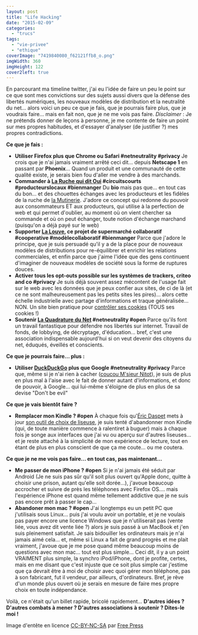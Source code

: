 ```yaml
---
layout: post
title: "Life Hacking"
date: "2015-02-09"
categories: 
  - "trucs"
tags:
  - "vie-privee"
  - "ethique"
coverImage: "7419840080_f62121ffb8_o.png"
imgWidth: 360
imgHeight: 122
cover2left: true
---
```


En parcourant ma timeline twitter, j'ai eu l'idée de faire un peu le point sur ce que sont mes convictions sur des sujets aussi divers que la défense des libertés numériques, les nouveaux modèles de distribution et la neutralité du net... alors voici un peu ce que je fais, que je pourrais faire plus, que je voudrais faire... mais en fait non, que je ne me vois pas faire. _Disclaimer_ : Je ne prétends donner de leçons à personne, je me contente de faire un point sur mes propres habitudes, et d'essayer d'analyser (de justifier ?) mes propres contradictions.

**Ce que je fais :**

- **Utiliser Firefox plus que Chrome ou Safari #netneutrality #privacy** Je crois que je n'ai jamais vraiment arrêté ceci dit... depuis **Netscape 1** en passant par **Phoenix**... Quand un produit et une communauté de cette qualité existe, je serais bien fou d'aller me vendre à des marchands.
- **Commander à [La Ruche qui dit Oui](https://www.laruchequiditoui.fr/fr) #circuitscourts #producteurslocaux #bienmanger** Du **bio** mais pas que... en tout cas du bon... et des chouettes échanges avec les producteurs et les fidèles de la ruche de [la Mutinerie](http://www.mutinerie.org/). J'adore ce concept qui redonne du pouvoir aux consommateurs ET aux producteurs, qui utilise à la perfection de web et qui permet d'oublier, au moment où on vient chercher sa commande et où on peut échanger, toute notion d'échange marchand (puisqu'on a déjà payé sur le web)
- **Supporter [La Louve](https://www.laruchequiditoui.fr/fr), ce projet de supermarché collaboratif #cooperative #modèlecollaboratif #bienmanger** Parce que j'adore le principe, que je suis persuadé qu'il y a de la place pour de nouveaux modèles de distributions pour re-équilibrer et enrichir les relations commerciales, et enfin parce que j'aime l'idée que des gens continuent d'imaginer de nouveaux modèles de société sous la forme de ruptures douces.
- **Activer tous les opt-outs possible sur les systèmes de trackers, criteo and co #privacy** Je suis déjà souvent assez mécontent de l'usage fait sur le web avec les données que je peux confier aux sites, de ci de là (et ce ne sont malheureusement pas les petits sites les pires)... alors cette échelle industrielle avec partage d'informations et traque généralisée... NON. Un site bien pratique pour [contrôler ses cookies](http://www.youronlinechoices.com/fr/controler-ses-cookies/) (TOUS ses cookies !)
- **Soutenir [La Quadrature du Net](https://www.laquadrature.net/fr) #netneutrality #open** Parce qu'ils font un travail fantastique pour défendre nos libertés sur internet. Travail de fonds, de lobbying, de décryptage, d'éducation... bref, c'est une association indispensable aujourd'hui si on veut devenir des citoyens du net, éduqués, éveillés et conscients.

**Ce que je pourrais faire... plus :**

- **Utiliser [DuckDuckGo](https://duckduckgo.com/) plus que Google #netneutrality #privacy** Parce que, même si je n'ai rien à cacher ([coucou M'sieur Nitot](http://standblog.org/blog/post/2015/01/25/Flicage-brouillon-Partie-1-chapitre-9-rien-a-cacher)), je suis de plus en plus mal à l'aise avec le fait de donner autant d'informations, et donc de pouvoir, à Google... qui lui-même s'éloigne de plus en plus de sa devise "Don't be evil"

**Ce que je vais bientôt faire ?**

- **Remplacer mon Kindle ? #open** À chaque fois qu'[Éric Daspet](http://eric.daspet.name/) mets à jour [son outil de choix de liseuse](http://liseuses.survol.fr/), je suis tenté d'abandonner mon Kindle (qui, de toute manière commence à ralentiret à buguer) mais à chaque fois je songe aux interfaces que j'ai vu ou aperçu sur d'autres liseuses... et je reste attaché à la simplicité de mon expérience de lecture, tout en étant de plus en plus conscient de que ça me coute... ou me coutera.

**Ce que je ne me vois pas faire... en tout cas, pas maintenant...**

- **Me passer de mon iPhone ? #open** Si je n'ai jamais été séduit par Android (Je ne suis pas sûr qu'il soit plus ouvert qu'Apple donc, quitte à choisir une prison, autant qu'elle soit dorée...), j'avoue beaucoup accrocher et suivre de près les téléphones avec Firefox OS.... mais l'expérience iPhone est quand même tellement addictive que je ne suis pas encore prêt à passer le cap...
- **Abandoner mon mac ? #open** J'ai longtemps eu un petit PC que j'utilisais sous Linux... puis j'ai voulu avoir un portable, et je ne voulais pas payer encore une licence Windows que je n'utiliserait pas (vente liée, vous avez dit vente liée ?) alors je suis passé à un MacBook et j'en suis pleinement satisfait. Je sais bidouiller les ordinateurs mais je n'ai jamais aimé cela... et, même si Linux a fait de grand progrès et me plait vraiment, j'avoue que je me pose quand même beaucoup moins de questions avec mon mac... tout est plus simple... Ceci dit, il y a un point VRAIMENT plus simple, la synchro iPod/iPhone, dont je profite, certes, mais en me disant que c'est injuste que ce soit plus simple car j'estime que ça devrait être à moi de choisir avec quoi gérer mon téléphone, pas à son fabricant, fut il vendeur, par ailleurs, d'ordinateurs. Bref, je rêve d'un monde plus ouvert où je serais en mesure de faire mes propre choix en toute indépendance.

Voilà, ce n'était qu'un billet rapide, bricolé rapidement... **D'autres idées ? D'autres combats à mener ? D'autres associations à soutenir ? Dites-le moi !**

Image d'entête en licence [CC-BY-NC-SA](https://creativecommons.org/licenses/by-nc-sa/2.0/) par [Free Press](https://www.flickr.com/photos/freepress/)
